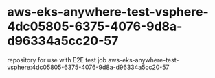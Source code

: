 # aws-eks-anywhere-test-vsphere-4dc05805-6375-4076-9d8a-d96334a5cc20-57
repository for use with E2E test job aws-eks-anywhere-test-vsphere:4dc05805-6375-4076-9d8a-d96334a5cc20-57
